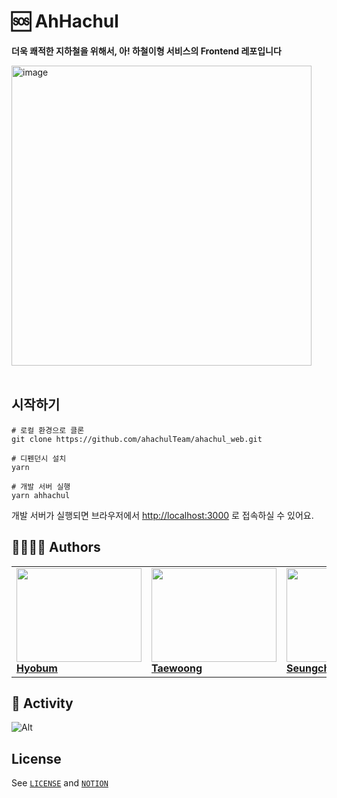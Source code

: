 <div >

# 🆘 AhHachul

**더욱 쾌적한 지하철을 위해서, 아! 하철이형 서비스의 Frontend 레포입니다**

<img width="480" alt="image" src="https://github.com/ahachulTeam/ahachul_web/assets/80245801/d29c819c-6b95-4a77-838a-3bdc92a297fb">
</div>

<br />

## 시작하기

```
# 로컬 환경으로 클론
git clone https://github.com/ahachulTeam/ahachul_web.git

# 디펜던시 설치
yarn

# 개발 서버 실행
yarn ahhachul
```

개발 서버가 실행되면 브라우저에서 [http://localhost:3000](http://localhost:3000/) 로 접속하실 수 있어요.

## 👨‍👩‍👧‍👦 Authors

<table>
    <tr>
        <td style="min-width: 150px;">
            <a href="https://github.com/createhb21">
              <img src="https://github.com/ahachulTeam/ahachul_web/assets/80245801/5530cdd3-97d7-40c2-a58f-510c755334d1" width="200" height="150" style="object-fit: cover">
              <br />
              <b>Hyobum</b>
            </a>
        </td>
        <td style="min-width: 150px;" background-color="white">
            <a href="https://github.com/jtwjs">
              <img src="https://github.com/ahachulTeam/ahachul_web/assets/80245801/56173167-4789-43fd-9c5c-ed888bbe152b" width="200" height="150" style="object-fit:cover">
              <br />
              <b>Taewoong</b>
            </a> 
        </td>
        <td style="min-width: 150px;">
            <a href="https://github.com/onschan">
              <img src="https://github.com/ahachulTeam/ahachul_web/assets/80245801/67ec6a1f-83ec-4c86-b7cb-8a58bf4b1779" width="200" height="150" style="object-fit:cover">
              <br />
              <b>Seungchan</b>
            </a>
        </td>
    </tr>
</table>

## 🚀 Activity

![Alt](https://repobeats.axiom.co/api/embed/7500b764fdf954a399530be7ba66a9366e1e8f49.svg 'Repobeats analytics image')

## License

See [`LICENSE`](./LICENSE) and [`NOTION`](https://ahhachul.notion.site/a6702b8186e3477d8fda7db76e9f6b88)
